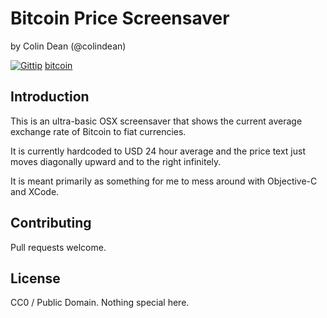 Bitcoin Price Screensaver
=========================

by Colin Dean (@colindean)

[![Gittip](http://badgr.co/Gittip/colindean.png)](https://www.gittip.com/colindean/)
[bitcoin](bitcoin:1Pfm9iisTBE4ncK6fQLgVebDUspQd7jVCS)

Introduction
------------

This is an ultra-basic OSX screensaver that shows the current average exchange
rate of Bitcoin to fiat currencies. 

It is currently hardcoded to USD 24 hour average and the price text just moves
diagonally upward and to the right infinitely.

It is meant primarily as something for me to mess around with Objective-C and
XCode.

Contributing
------------

Pull requests welcome.

License
-------

CC0 / Public Domain. Nothing special here.
